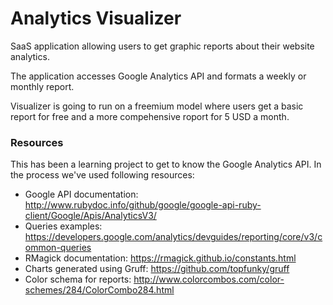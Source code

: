 # Analytics Visualizer

SaaS application allowing users to get graphic reports about their website analytics.

The application accesses Google Analytics API and formats a weekly or monthly report.

Visualizer is going to run on a freemium model where users get a basic report for free and a more compehensive roport for 5 USD a month.

### Resources

This has been a learning project to get to know the Google Analytics API. In the process we've used following resources:

* Google API documentation: http://www.rubydoc.info/github/google/google-api-ruby-client/Google/Apis/AnalyticsV3/
* Queries examples: https://developers.google.com/analytics/devguides/reporting/core/v3/common-queries
* RMagick documentation: https://rmagick.github.io/constants.html
* Charts generated using Gruff: https://github.com/topfunky/gruff
* Color schema for reports: http://www.colorcombos.com/color-schemes/284/ColorCombo284.html